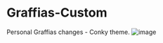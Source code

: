 # Graffias-Custom
Personal Graffias changes - Conky theme.
![image](https://user-images.githubusercontent.com/67603536/171429234-61eb01e2-b1b7-4fe1-9fc4-6b9e04cef797.png)
